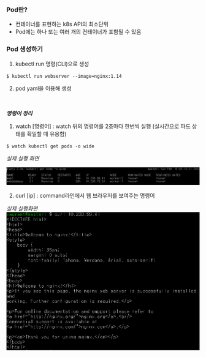 ### Pod란?
- 컨테이너를 표현하는 k8s API의 최소단위
- Pod에는 하나 또는 여러 개의 컨테이너가 포함될 수 있음

### Pod 생성하기
1. kubectl run 명령(CLI)으로 생성

```
$ kubectl run webserver --image=nginx:1.14
```

2. pod yaml을 이용해 생성


<br>

***명령어 정리***


1. watch [명령어] : watch 뒤의 명령어를 2초마다 한번씩 실행
(실시간으로 파드 상태를 확일할 때 유용함)

```
$ watch kubectl get pods -o wide
```

*실제 실행 화면*

![watch명령어이용](./kubernetes/imgs/watch명령어.png)

2. curl [ip] : command라인에서 웹 브라우저를 보여주는 명령어

*실제 실행화면*
![curl](./kubernetes/imgs/curl명령어이용.png)
